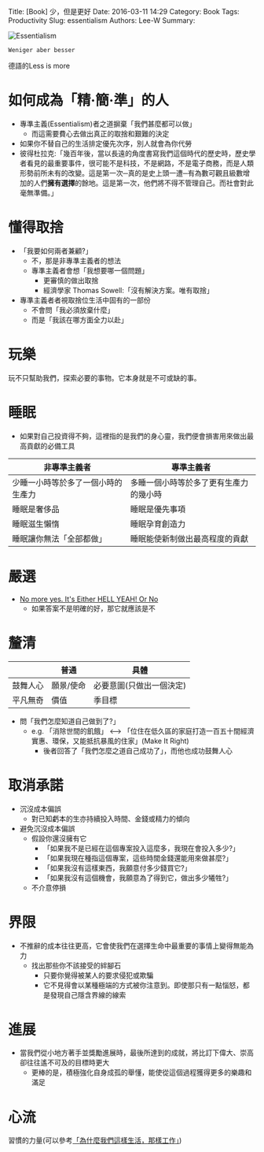 Title: [Book] 少，但是更好
Date: 2016-03-11 14:29
Category: Book
Tags: Productivity
Slug: essentialism
Authors: Lee-W
Summary: 


![Essentialism](http://i.imgur.com/zJS927hm.jpg)

```
Weniger aber besser
```
德語的Less is more

<!--more-->

# 如何成為「精‧簡‧準」的人
- 專準主義(Essentialism)者之道摒棄「我們甚麼都可以做」
	- 而這需要費心去做出真正的取捨和艱難的決定
- 如果你不替自己的生活排定優先次序，別人就會為你代勞
- 彼得杜拉克:「幾百年後，當以長遠的角度書寫我們這個時代的歷史時，歷史學者看見的最重要事件，很可能不是科技，不是網路，不是電子商務，而是人類形勢前所未有的改變。這是第一次─真的是史上頭一遭─有為數可觀且級數增加的人們**擁有選擇**的餘地。這是第一次，他們將不得不管理自己。而社會對此毫無準備。」

# 懂得取捨
- 「我要如何兩者兼顧?」
	- 不，那是非專準主義者的想法
	- 專準主義者會想「我想要哪一個問題」
		- 更審慎的做出取捨
		- 經濟學家 Thomas Sowell:「沒有解決方案。唯有取捨」
- 專準主義者者視取捨位生活中固有的一部份
	- 不會問「我必須放棄什麼」
	- 而是「我該在哪方面全力以赴」

# 玩樂
玩不只幫助我們，探索必要的事物。它本身就是不可或缺的事。

# 睡眠
- 如果對自己投資得不夠，這裡指的是我們的身心靈，我們便會損害用來做出最高貢獻的必備工具

|非專準主義者|專準主義者|
|---|---|
|少睡一小時等於多了一個小時的生產力   |多睡一個小時等於多了更有生產力的幾小時   |
|睡眠是奢侈品   |睡眠是優先事項   |
|睡眠滋生懶惰   |睡眠孕育創造力   |
|睡眠讓你無法「全部都做」   |睡眠能使新制做出最高程度的貢獻   |

# 嚴選
- [No more yes. It's Either HELL YEAH! Or No](https://www.youtube.com/watch?time_continue=60&v=1ehWlVeMrqw)
	- 如果答案不是明確的好，那它就應該是不

# 釐清

|  |普通|具體|
|---|---|---|
|鼓舞人心 |願景/使命   |必要意圖(只做出一個決定)|
|平凡無奇| 價值 |季目標|

- 問「我們怎麼知道自己做到了?」
	- e.g. 「消除世間的飢餓」 <--> 「位住在低久區的家庭打造一百五十間經濟實惠、環保，又能抵抗暴風的住家」(Make It Right)
		- 後者回答了「我們怎麼之道自己成功了」，而他也成功鼓舞人心

# 取消承諾
- 沉沒成本偏誤
	- 對已知虧本的生亦持續投入時間、金錢或精力的傾向
- 避免沉沒成本偏誤
	- 假設你還沒擁有它
		- 「如果我不是已經在這個專案投入這麼多，我現在會投入多少?」
		- 「如果我現在種指這個專案，這些時間金錢還能用來做甚麼?」
		- 「如果我沒有這樣東西，我願意付多少錢買它?」
		- 「如果我沒有這個機會，我願意為了得到它，做出多少犧牲?」
	- 不介意停損

# 界限
- 不推辭的成本往往更高，它會使我們在選擇生命中最重要的事情上變得無能為力
	- 找出那些你不該接受的絆腳石
		- 只要你覺得被某人的要求侵犯或欺騙
		- 它不見得會以某種極端的方式被你注意到。即使那只有一點惱怒，都是發現自己隱含界線的線索

# 進展
- 當我們從小地方著手並獎勵進展時，最後所達到的成就，將比訂下偉大、崇高卻往往遙不可及的目標時更大
	- 更棒的是，積極強化自身成孤的舉懂，能使從這個過程獲得更多的樂趣和滿足


# 心流
習慣的力量(可以參考[「為什麼我們這樣生活，那樣工作」]({filename}/posts/book/2015/8-the-power-of-habit.md))
